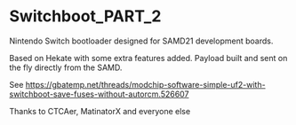 # Switchboot_PART_2
Nintendo Switch bootloader designed for SAMD21 development boards.

Based on Hekate with some extra features added.
Payload built and sent on the fly directly from the SAMD.

See https://gbatemp.net/threads/modchip-software-simple-uf2-with-switchboot-save-fuses-without-autorcm.526607

Thanks to CTCAer, MatinatorX and everyone else
